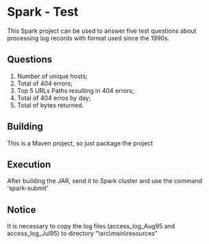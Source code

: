 # Spark - Test

This Spark project can be used to answer five test questions about processing log records with format used since the 1990s.

## Questions

1. Number of unique hosts;
2. Total of 404 errors;
3. Top 5 URLs Paths resulting in 404 errors;
4. Total of 404 erros by day;
5. Total of bytes returned.

## Building

This is a Maven project, so just package the project

## Execution

After building the JAR, send it to Spark cluster and use the command 'spark-submit'

## Notice

It is necessary to copy the log files (access_log_Aug95 and access_log_Jul95) to directory "\src\main\resources"